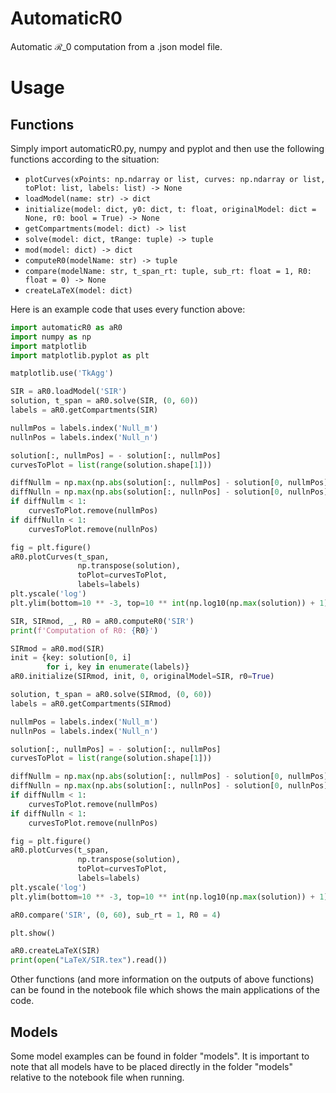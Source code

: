 # AutomaticR0
Automatic $\mathcal{R}\_0$ computation from a .json model file.

# Usage
## Functions
Simply import automaticR0.py, numpy and pyplot and then use the following functions according to the situation:
- `plotCurves(xPoints: np.ndarray or list, curves: np.ndarray or list, toPlot: list, labels: list) -> None`
- `loadModel(name: str) -> dict`
- `initialize(model: dict, y0: dict, t: float, originalModel: dict = None, r0: bool = True) -> None`
- `getCompartments(model: dict) -> list`
- `solve(model: dict, tRange: tuple) -> tuple`
- `mod(model: dict) -> dict`
- `computeR0(modelName: str) -> tuple`
- `compare(modelName: str, t_span_rt: tuple, sub_rt: float = 1, R0: float = 0) -> None`
- `createLaTeX(model: dict)`

Here is an example code that uses every function above:
```python
import automaticR0 as aR0
import numpy as np
import matplotlib
import matplotlib.pyplot as plt

matplotlib.use('TkAgg')

SIR = aR0.loadModel('SIR')
solution, t_span = aR0.solve(SIR, (0, 60))
labels = aR0.getCompartments(SIR)

nullmPos = labels.index('Null_m')
nullnPos = labels.index('Null_n')

solution[:, nullmPos] = - solution[:, nullmPos]
curvesToPlot = list(range(solution.shape[1]))

diffNullm = np.max(np.abs(solution[:, nullmPos] - solution[0, nullmPos]))
diffNulln = np.max(np.abs(solution[:, nullnPos] - solution[0, nullnPos]))
if diffNullm < 1:
    curvesToPlot.remove(nullmPos)
if diffNulln < 1:
    curvesToPlot.remove(nullnPos)

fig = plt.figure()
aR0.plotCurves(t_span,
               np.transpose(solution),
               toPlot=curvesToPlot,
               labels=labels)
plt.yscale('log')
plt.ylim(bottom=10 ** -3, top=10 ** int(np.log10(np.max(solution)) + 1))

SIR, SIRmod, _, R0 = aR0.computeR0('SIR')
print(f'Computation of R0: {R0}')

SIRmod = aR0.mod(SIR)
init = {key: solution[0, i]
        for i, key in enumerate(labels)}
aR0.initialize(SIRmod, init, 0, originalModel=SIR, r0=True)

solution, t_span = aR0.solve(SIRmod, (0, 60))
labels = aR0.getCompartments(SIRmod)

nullmPos = labels.index('Null_m')
nullnPos = labels.index('Null_n')

solution[:, nullmPos] = - solution[:, nullmPos]
curvesToPlot = list(range(solution.shape[1]))

diffNullm = np.max(np.abs(solution[:, nullmPos] - solution[0, nullmPos]))
diffNulln = np.max(np.abs(solution[:, nullnPos] - solution[0, nullnPos]))
if diffNullm < 1:
    curvesToPlot.remove(nullmPos)
if diffNulln < 1:
    curvesToPlot.remove(nullnPos)

fig = plt.figure()
aR0.plotCurves(t_span,
               np.transpose(solution),
               toPlot=curvesToPlot,
               labels=labels)
plt.yscale('log')
plt.ylim(bottom=10 ** -3, top=10 ** int(np.log10(np.max(solution)) + 1))

aR0.compare('SIR', (0, 60), sub_rt = 1, R0 = 4)

plt.show()

aR0.createLaTeX(SIR)
print(open("LaTeX/SIR.tex").read())
```

Other functions (and more information on the outputs of above functions) can be found in the notebook file which shows the main applications of the code.

## Models
Some model examples can be found in folder "models". It is important to note that all models have to be placed directly in the folder "models" relative to the notebook file when running.
